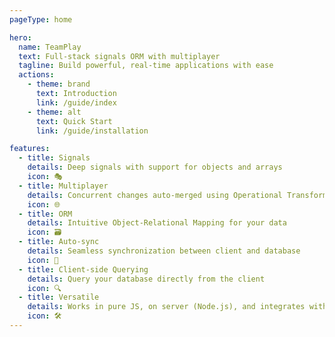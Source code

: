 ```yaml
---
pageType: home

hero:
  name: TeamPlay
  text: Full-stack signals ORM with multiplayer
  tagline: Build powerful, real-time applications with ease
  actions:
    - theme: brand
      text: Introduction
      link: /guide/index
    - theme: alt
      text: Quick Start
      link: /guide/installation

features:
  - title: Signals
    details: Deep signals with support for objects and arrays
    icon: 🎭
  - title: Multiplayer
    details: Concurrent changes auto-merged using Operational Transformation
    icon: 🌐
  - title: ORM
    details: Intuitive Object-Relational Mapping for your data
    icon: 🗃️
  - title: Auto-sync
    details: Seamless synchronization between client and database
    icon: 🔄
  - title: Client-side Querying
    details: Query your database directly from the client
    icon: 🔍
  - title: Versatile
    details: Works in pure JS, on server (Node.js), and integrates with React
    icon: 🛠️
---
```

